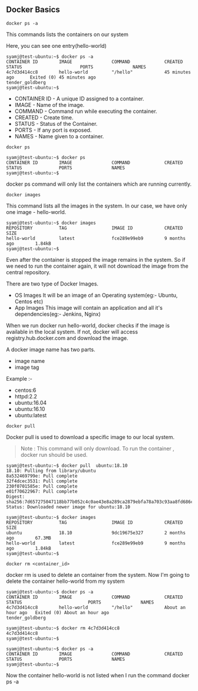 ## Docker Basics

	docker ps -a
 This commands lists the containers on our system

Here, you can see one entry(hello-world)
```
syamj@test-ubuntu:~$ docker ps -a
CONTAINER ID        IMAGE               COMMAND             CREATED             STATUS                      PORTS               NAMES
4c7d3d414cc8        hello-world         "/hello"            45 minutes ago      Exited (0) 45 minutes ago                       tender_goldberg
syamj@test-ubuntu:~$
```
- CONTAINER ID - A unique ID assigned to a container.
- IMAGE - Name of the image.
- COMMAND - Command run while executing the container.
- CREATED - Create time.
- STATUS - Status of the Container.
- PORTS - If any port is exposed.
- NAMES - Name given to a container.

```
docker ps
```

```
syamj@test-ubuntu:~$ docker ps
CONTAINER ID        IMAGE               COMMAND             CREATED             STATUS              PORTS               NAMES
syamj@test-ubuntu:~$

```
docker ps command will only list the containers which are running currently.
```
docker images
```
This command lists all the images in the system.
In our case, we have only one image - hello-world.
```
syamj@test-ubuntu:~$ docker images
REPOSITORY          TAG                 IMAGE ID            CREATED             SIZE
hello-world         latest              fce289e99eb9        9 months ago        1.84kB
syamj@test-ubuntu:~$
```
Even after the container is stopped the image remains in the system. So if we need to run the container again, it will not download the image from the central repository.

There are two type of Docker Images.

- OS Images
	It will be an image of an Operating system(eg:- Ubuntu, Centos etc)
- App Images
   This image will contain an application and all it's dependencies(eg:- Jenkins, Nginx)

When we run  docker run hello-world, docker checks if the image is available in the local system. If not, docker will access registry.hub.docker.com  and download the image.

A docker image name has two parts.

- image name
- image tag

Example :-
- centos:6
- httpd:2.2
- ubuntu:16.04
- ubuntu:16.10
- ubuntu:latest

```
docker pull
```
Docker pull is used to download a specific image to our local system.
> Note : This command will only download. To run the container , docker run should be used.
```
syamj@test-ubuntu:~$ docker pull  ubuntu:18.10
18.10: Pulling from library/ubuntu
8a532469799e: Pull complete
32f4dcec3531: Pull complete
230f0701585e: Pull complete
e01f70622967: Pull complete
Digest: sha256:7d657275047118bb77b052c4c0ae43e8a289ca2879ebfa78a703c93aa8fd686c
Status: Downloaded newer image for ubuntu:18.10

syamj@test-ubuntu:~$ docker images
REPOSITORY          TAG                 IMAGE ID            CREATED             SIZE
ubuntu              18.10               9dc19675e327        2 months ago        67.3MB
hello-world         latest              fce289e99eb9        9 months ago        1.84kB
syamj@test-ubuntu:~$

```
```
docker rm <container_id>
```
docker rm is used to delete an container from the system.
Now I'm going to delete the container hello-world from my system
```
syamj@test-ubuntu:~$ docker ps -a
CONTAINER ID        IMAGE               COMMAND             CREATED             STATUS                         PORTS               NAMES
4c7d3d414cc8        hello-world         "/hello"            About an hour ago   Exited (0) About an hour ago                       tender_goldberg

syamj@test-ubuntu:~$ docker rm 4c7d3d414cc8
4c7d3d414cc8
syamj@test-ubuntu:~$

syamj@test-ubuntu:~$ docker ps -a
CONTAINER ID        IMAGE               COMMAND             CREATED             STATUS              PORTS               NAMES
syamj@test-ubuntu:~$

```
Now the container hello-world is not listed when I run the command docker ps -a
